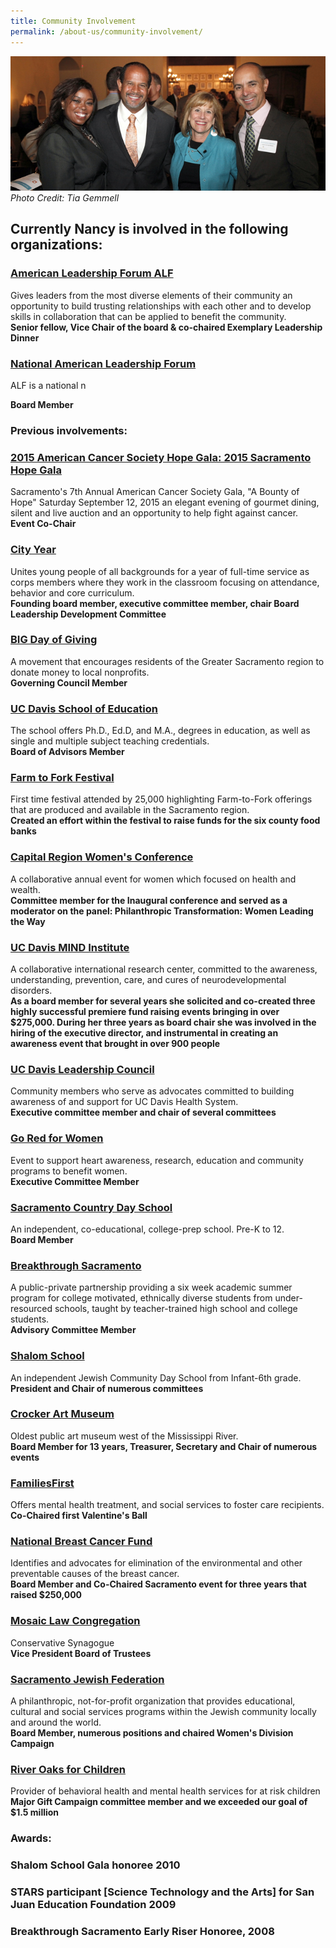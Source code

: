 ```yaml
---
title: Community Involvement
permalink: /about-us/community-involvement/
---
```

![Image of Nancy posing with others from the community](/assets/images/community-involvement-banner.jpg)
*Photo Credit: Tia Gemmell*

## Currently Nancy is involved in the following organizations:

### [American Leadership Forum ALF](//www.alf-mvc.org/ "American Leadership Forum ALF")

Gives leaders from the most diverse elements of their community an opportunity to build trusting relationships with each other and to develop skills in collaboration that can be applied to benefit the community.\
**Senior fellow, Vice Chair of the board & co-chaired Exemplary Leadership Dinner**



### [National American Leadership Forum](alfnational.org)

ALF is a national n

**Board Member**



### [](alfnational.org)Previous involvements:

### [2015 American Cancer Society Hope Gala: 2015 Sacramento Hope Gala](//main.acsevents.org/site/TR/Gala/GalaFY10California?pg=entry&fr_id=69670#.VU5Zc1PF-Us/ "2015 American Cancer Society Hope Gala: 2015 Sacramento Hope Gala")

Sacramento's 7th Annual American Cancer Society Gala, "A Bounty of Hope" Saturday September 12, 2015 an elegant evening of gourmet dining, silent and live auction and an opportunity to help fight against cancer.\
**Event Co-Chair**[](//www.alf-mvc.org/ "American Leadership Forum ALF")

### [City Year](//www.cityyear.org/sacramento.aspx "City Year")

Unites young people of all backgrounds for a year of full-time service as corps members where they work in the classroom focusing on attendance, behavior and core curriculum.\
**Founding board member, executive committee member, chair Board Leadership Development Committee**

### [BIG Day of Giving](https://bigdayofgiving.org/ "BIG Day of Giving")

A movement that encourages residents of the Greater Sacramento region to donate money to local nonprofits.\
**Governing Council Member**

### [UC Davis School of Education](//education.ucdavis.edu/ "UC Davis School of Education")

The school offers Ph.D., Ed.D, and M.A., degrees in education, as well as single and multiple subject teaching credentials.\
**Board of Advisors Member**

### [Farm to Fork Festival](//farmtoforkcapital.com/festival-info/ "Farm to Fork Festival")

First time festival attended by 25,000 highlighting Farm-to-Fork offerings that are produced and available in the Sacramento region.\
**Created an effort within the festival to raise funds for the six county food banks**

### [Capital Region Women's Conference](//www.capregionwomen.com/ "Capital Region Women's Conference")

A collaborative annual event for women which focused on health and wealth.\
**Committee member for the Inaugural conference and served as a moderator on the panel: Philanthropic Transformation: Women Leading the Way**

### [UC Davis MIND Institute](//www.ucdmc.ucdavis.edu/mindinstitute/ "UC Davis MIND Institute")

A collaborative international research center, committed to the awareness, understanding, prevention, care, and cures of neurodevelopmental disorders.\
**As a board member for several years she solicited and co-created three highly successful premiere fund raising events bringing in over $275,000. During her three years as board chair she was involved in the hiring of the executive director, and instrumental in creating an awareness event that brought in over 900 people**

### [UC Davis Leadership Council](//www.ucdmc.ucdavis.edu/leadershipcouncil/ "UC Davis Leadership Council")

Community members who serve as advocates committed to building awareness of and support for UC Davis Health System.\
**Executive committee member and chair of several committees**

### [Go Red for Women](https://www.goredforwomen.org/ "Go Red for Women")

Event to support heart awareness, research, education and community programs to benefit women.\
**Executive Committee Member**

### [Sacramento Country Day School](//www.saccds.org/ "Sacramento Country Day School")

An independent, co-educational, college-prep school. Pre-K to 12.\
**Board Member**

### [Breakthrough Sacramento](//www.saccds.org/inside-scds/breakthrough-sacramento/ "Breakthrough Sacramento")

A public-private partnership providing a six week academic summer program for college motivated, ethnically diverse students from under-resourced schools, taught by teacher-trained high school and college students.\
**Advisory Committee Member**

### [Shalom School](//www.shalomschool.org/ "Shalom School")

An independent Jewish Community Day School from Infant-6th grade.\
**President and Chair of numerous committees**

### [Crocker Art Museum](//crockerartmuseum.org/ "Crocker Art Museum")

Oldest public art museum west of the Mississippi River.\
**Board Member for 13 years, Treasurer, Secretary and Chair of numerous events**

### [FamiliesFirst](//emqff.org/ "FamiliesFirst")

Offers mental health treatment, and social services to foster care recipients.\
**Co-Chaired first Valentine's Ball**

### [National Breast Cancer Fund](//www.breastcancerfund.org/ "National Breast Cancer Fund")

Identifies and advocates for elimination of the environmental and other preventable causes of the breast cancer.\
**Board Member and Co-Chaired Sacramento event for three years that raised $250,000**

### [Mosaic Law Congregation](//www.mosaiclaw.org/ "Mosaic Law Congregation")

Conservative Synagogue\
**Vice President Board of Trustees**

### [Sacramento Jewish Federation](//jewishsac.org/ "Sacramento Jewish Federation")

A philanthropic, not-for-profit organization that provides educational, cultural and social services programs within the Jewish community locally and around the world.\
**Board Member, numerous positions and chaired Women's Division Campaign**

### [River Oaks for Children](//www.riveroak.org/ "River Oaks for Children")

Provider of behavioral health and mental health services for at risk children\
**Major Gift Campaign committee member and we exceeded our goal of $1.5 million**

### Awards:

### Shalom School Gala honoree 2010

### STARS participant \[Science Technology and the Arts] for San Juan Education Foundation 2009

### Breakthrough Sacramento Early Riser Honoree, 2008